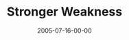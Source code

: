 ---
layout: message
category: message
series: "Special Effects"
title: "Stronger Weakness"
date: 2005-07-16-00-00
message_id: 111
audio: "http://s3.amazonaws.com/crossroads-media/media/legacy/mp3/Special_Effects_05_07-17-05_Stronger_Weakness.mp3"
audio-duration: "36:57"
explicit: false
---